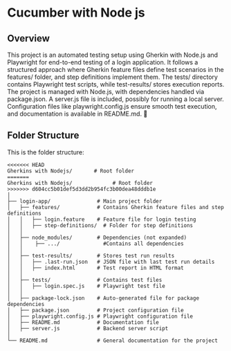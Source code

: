 # Cucumber with Node js

## Overview
This project is an automated testing setup using Gherkin with Node.js and Playwright for end-to-end testing of a login application. It follows a structured approach where Gherkin feature files define test scenarios in the features/ folder, and step definitions implement them. The tests/ directory contains Playwright test scripts, while test-results/ stores execution reports. The project is managed with Node.js, with dependencies handled via package.json. A server.js file is included, possibly for running a local server. Configuration files like playwright.config.js ensure smooth test execution, and documentation is available in README.md. 🚀

## Folder Structure

This is the folder structure:

```
<<<<<<< HEAD
Gherkins with Nodejs/       # Root folder
=======
Gherkins with Nodejs/             # Root folder
>>>>>>> d604cc5b01def5d3dd2b954fc3b00dea48dddb1e
│
├── login-app/               # Main project folder
│   ├── features/            # Contains Gherkin feature files and step definitions
│   │   ├── login.feature    # Feature file for login testing
│   │   ├── step-definitions/  # Folder for step definitions
│   │
│   ├── node_modules/        # Dependencies (not expanded)
│   │    ├── .../              #Contains all dependencies
│   │
│   ├── test-results/        # Stores test run results
│   │   ├── .last-run.json   # JSON file with last test run details
│   │   ├── index.html       # Test report in HTML format
│   │
│   ├── tests/               # Contains test files
│   │   ├── login.spec.js    # Playwright test file
│   │
│   ├── package-lock.json    # Auto-generated file for package dependencies
│   ├── package.json         # Project configuration file
│   ├── playwright.config.js # Playwright configuration file
│   ├── README.md            # Documentation file
│   ├── server.js            # Backend server script
│
└── README.md                # General documentation for the project

```
